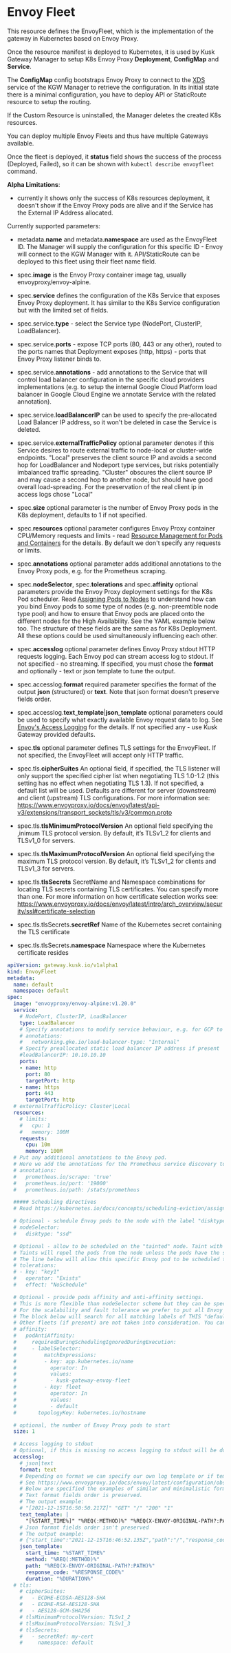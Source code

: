 # Envoy Fleet

This resource defines the EnvoyFleet, which is the implementation of the gateway in Kubernetes based on Envoy Proxy.

Once the resource manifest is deployed to Kubernetes, it is used by Kusk Gateway Manager to setup K8s Envoy Proxy **Deployment**, **ConfigMap** and **Service**.

The **ConfigMap** config bootstraps Envoy Proxy to connect to the [XDS](https://www.envoyproxy.io/docs/envoy/latest/api-docs/xds_protocol) service of the KGW Manager to retrieve the configuration.
In its initial state there is a minimal configuration, you have to deploy API or StaticRoute resource to setup the routing.

If the Custom Resource is uninstalled, the Manager deletes the created K8s resources.

You can deploy multiple Envoy Fleets and thus have multiple Gateways available.

Once the fleet is deployed, it **status** field shows the success of the process (Deployed, Failed), so it can be shown with ```kubectl describe envoyfleet``` command.

**Alpha Limitations**:

* currently it shows only the success of K8s resources deployment, it doesn't show if the Envoy Proxy pods are alive and if the Service has the External IP Address allocated.

Currently supported parameters:

* metadata.**name** and metadata.**namespace** are used as the EnvoyFleet ID. The Manager will supply the configuration for this specific ID - Envoy will connect to the KGW Manager with it. API/StaticRoute can be deployed to this fleet using their fleet name field.

* spec.**image** is the Envoy Proxy container image tag, usually envoyproxy/envoy-alpine.

* spec.**service** defines the configuration of the K8s Service that exposes Envoy Proxy deployment. It has similar to the K8s Service configuration but with the limited set of fields.
* spec.service.**type** - select the Service type (NodePort, ClusterIP, LoadBalancer).
* spec.service.**ports** - expose TCP ports (80, 443 or any other), routed to the ports names that Deployment exposes (http, https) - ports that Envoy Proxy listener binds to.
* spec.service.**annotations** - add annotations to the Service that will control load balancer configuration in the specific cloud providers implementations (e.g. to setup the internal Google Cloud Platform load balancer in Google Cloud Engine we annotate Service with the related annotation).
* spec.service.**loadBalancerIP** can be used to specify the pre-allocated Load Balancer IP address, so it won't be deleted in case the Service is deleted.
* spec.service.**externalTrafficPolicy** optional parameter denotes if this Service desires to route external traffic to node-local or cluster-wide endpoints. "Local" preserves the client source IP and avoids a second hop for LoadBalancer and Nodeport type services, but risks potentially imbalanced traffic spreading. "Cluster" obscures the client source IP and may cause a second hop to another node, but should have good overall load-spreading. For the preservation of the real client ip in access logs chose "Local"

* spec.**size** optional parameter is the number of Envoy Proxy pods in the K8s deployment, defaults to 1 if not specified.

* spec.**resources** optional parameter configures Envoy Proxy container CPU/Memory requests and limits - read [Resource Management for Pods and Containers](https://kubernetes.io/docs/concepts/configuration/manage-resources-containers/) for the details. By default we don't specify any requests or limits.

* spec.**annotations** optional parameter adds additional annotations to the Envoy Proxy pods, e.g. for the Prometheus scraping.

* spec.**nodeSelector**, spec.**tolerations** and spec.**affinity** optional parameters provide the Envoy Proxy deployment settings for the K8s Pod scheduler. Read [Assigning Pods to Nodes](https://kubernetes.io/docs/concepts/scheduling-eviction/assign-pod-node/) to understand how can you bind Envoy pods to some type of nodes (e.g. non-preemtible node type pool) and how to ensure that Envoy pods are placed onto the different nodes for the High Availability. See the YAML example below too. The structure of these fields are the same as for K8s Deployment. All these options could be used simultaneously influencing each other.

* spec.**accesslog** optional parameter defines Envoy Proxy stdout HTTP requests logging. Each Envoy pod can stream access log to stdout. If not specified - no streaming. If specified, you must chose the **format** and optionally - text or json template to tune the output.
* spec.accesslog.**format** required parameter specifies the format of the output **json** (structured) or **text**. Note that json format doesn't preserve fields order.
* spec.accesslog.**text_template**|**json_template** optional parameters could be used to specify what exactly available Envoy request data to log. See [Envoy's Access Logging](https://www.envoyproxy.io/docs/envoy/latest/configuration/observability/access_log/usage#config-access-log-format-strings) for the details. If not specified any - use Kusk Gateway provided defaults.

* spec.**tls** optional parameter defines TLS settings for the EnvoyFleet. If not specified, the EnvoyFleet will accept only HTTP traffic.

* spec.tls.**cipherSuites** An optional field, if specified, the TLS listener will only support the specified cipher list when negotiating TLS 1.0-1.2 (this setting has no effect when negotiating TLS 1.3). If not specified, a default list will be used. Defaults are different for server (downstream) and client (upstream) TLS configurations. For more information see: https://www.envoyproxy.io/docs/envoy/latest/api-v3/extensions/transport_sockets/tls/v3/common.proto

* spec.tls.**tlsMinimumProtocolVersion** An optional field specifying the ,inimum TLS protocol version. By default, it’s TLSv1_2 for clients and TLSv1_0 for servers.

* spec.tls.**tlsMaximumProtocolVersion** An optional field specifying the maximum TLS protocol version. By default, it’s TLSv1_2 for clients and TLSv1_3 for servers.

* spec.tls.**tlsSecrets** SecretName and Namespace combinations for locating TLS secrets containing TLS certificates. You can specify more than one. For more information on how certificate selection works see: https://www.envoyproxy.io/docs/envoy/latest/intro/arch_overview/security/ssl#certificate-selection

* spec.tls.tlsSecrets.**secretRef** Name of the Kubernetes secret containing the TLS certificate

* spec.tls.tlsSecrets.**namespace** Namespace where the Kubernetes certificate resides


```yaml EnvoyFleet.yaml
apiVersion: gateway.kusk.io/v1alpha1
kind: EnvoyFleet
metadata:
  name: default
  namespace: default
spec:
  image: "envoyproxy/envoy-alpine:v1.20.0"
  service:
    # NodePort, ClusterIP, LoadBalancer
    type: LoadBalancer
    # Specify annotations to modify service behaviour, e.g. for GCP to create internal load balancer:
    # annotations:
    #   networking.gke.io/load-balancer-type: "Internal"
    # Specify preallocated static load balancer IP address if present
    #loadBalancerIP: 10.10.10.10
    ports:
    - name: http
      port: 80
      targetPort: http
    - name: https
      port: 443
      targetPort: http
  # externalTrafficPolicy: Cluster|Local
  resources:
    # limits:
    #   cpu: 1
    #   memory: 100M
    requests:
      cpu: 10m
      memory: 100M
  # Put any additional annotations to the Enovy pod.
  # Here we add the annotations for the Prometheus service discovery to scrape Envoy pods for the Prometheus metrics.
  # annotations:
  #   prometheus.io/scrape: 'true'
  #   prometheus.io/port: '19000'
  #   prometheus.io/path: /stats/prometheus

  ##### Scheduling directives
  # Read https://kubernetes.io/docs/concepts/scheduling-eviction/assign-pod-node/ for the details.

  # Optional - schedule Envoy pods to the node with the label "disktype=ssd".
  # nodeSelector:
  #   disktype: "ssd"

  # Optional - allow to be scheduled on the "tainted" node. Taint with "kubectl taint nodes node1 key1=value1:NoSchedule".
  # Taints will repel the pods from the node unless the pods have the specific toleration.
  # The line below will allow this specific Envoy pod to be scheduled there (but scheduler decideds where to put it anyway).
  # tolerations:
  # - key: "key1"
  #   operator: "Exists"
  #   effect: "NoSchedule"

  # Optional - provide pods affinity and anti-affinity settings.
  # This is more flexible than nodeSelector scheme but they can be specified together.
  # For the scalability and fault tolerance we prefer to put all Envoy pods onto different nodes - in a case one node fails we survive on others.
  # The block below will search for all matching labels of THIS "default" envoy fleet pods and will try to schedule pods onto different nodes.
  # Other fleets (if present) are not taken into consideration. You can specify nodeAffinity and podAffinity as well.
  # affinity:
  #   podAntiAffinity:
  #     requiredDuringSchedulingIgnoredDuringExecution:
  #     - labelSelector:
  #         matchExpressions:
  #         - key: app.kubernetes.io/name
  #           operator: In
  #           values:
  #           - kusk-gateway-envoy-fleet
  #         - key: fleet
  #           operator: In
  #           values:
  #           - default
  #       topologyKey: kubernetes.io/hostname

  # optional, the number of Envoy Proxy pods to start
  size: 1

  # Access logging to stdout
  # Optional, if this is missing no access logging to stdout will be done
  accesslog:
    # json|text
    format: text
    # Depending on format we can specify our own log template or if template is not specified - default Kusk Gateway will be used.
    # See https://www.envoyproxy.io/docs/envoy/latest/configuration/observability/access_log/usage#config-access-log-format-strings for the details.
    # Below are specified the examples of similar and minimalistic formats for both text and json format types.
    # Text format fields order is preserved.
    # The output example:
    # "[2021-12-15T16:50:50.217Z]" "GET" "/" "200" "1"
    text_template: |
      "[%START_TIME%]" "%REQ(:METHOD)%" "%REQ(X-ENVOY-ORIGINAL-PATH?:PATH)%" "%RESPONSE_CODE%" "%DURATION%"
    # Json format fields order isn't preserved
    # The output example:
    # {"start_time":"2021-12-15T16:46:52.135Z","path":"/","response_code":200,"method":"GET","duration":1}
    json_template:
      start_time: "%START_TIME%"
      method: "%REQ(:METHOD)%"
      path: "%REQ(X-ENVOY-ORIGINAL-PATH?:PATH)%"
      response_code: "%RESPONSE_CODE%"
      duration: "%DURATION%"
  # tls:
    # cipherSuites:
    #   - ECDHE-ECDSA-AES128-SHA
    #   - ECDHE-RSA-AES128-SHA
    #   - AES128-GCM-SHA256
    # tlsMinimumProtocolVersion: TLSv1_2
    # tlsMaximumProtocolVersion: TLSv1_3
    # tlsSecrets:
    #   - secretRef: my-cert
    #     namespace: default
```
